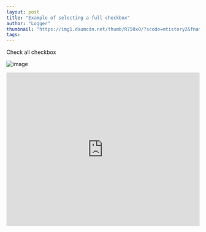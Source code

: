 ```yaml
---
layout: post
title: "Example of selecting a full checkbox"
author: "Logger"
thumbnail: "https://img1.daumcdn.net/thumb/R750x0/?scode=mtistory2&fname=https%3A%2F%2Ft1.daumcdn.net%2Fcfile%2Ftistory%2F2125BF3E58AFA9C333"
tags: 
---
```



Check all checkbox

![image](https://t1.daumcdn.net/cfile/tistory/2125BF3E58AFA9C333)

<iframe allowfullscreen="true" allowpaymentrequest="true" allowtransparency="true" class="cp_embed_iframe " frameborder="0" height="401" width="100%" name="cp_embed_1" scrolling="no" src="https://codepen.io/jaehee/embed/dNWxoW?height=401&amp;theme-id=19458&amp;slug-hash=dNWxoW&amp;default-tab=js%2Cresult&amp;user=jaehee&amp;embed-version=2&amp;pen-title=%EC%B2%B4%ED%81%AC%EB%B0%95%EC%8A%A4%20%EC%A0%84%EC%B2%B4%20%EC%84%A0%ED%83%9D%ED%95%98%EA%B8%B0&amp;name=cp_embed_1" style="width: 100%; overflow:hidden; display:block;" title="체크박스 전체 선택하기" loading="lazy" id="cp_embed_dNWxoW"></iframe>